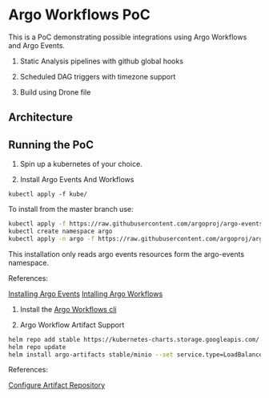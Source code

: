 # Argo Workflows PoC

This is a PoC demonstrating possible integrations using Argo Workflows and Argo Events.

1. Static Analysis pipelines with github global hooks

1. Scheduled DAG triggers with timezone support

1. Build using Drone file

## Architecture


## Running the PoC

1. Spin up a kubernetes of your choice.

1. Install Argo Events And Workflows

```
kubectl apply -f kube/
```

To install from the master branch use:
```bash
kubectl apply -f https://raw.githubusercontent.com/argoproj/argo-events/master/hack/k8s/manifests/installation.yaml
kubectl create namespace argo
kubectl apply -n argo -f https://raw.githubusercontent.com/argoproj/argo/stable/manifests/install.yaml
```

This installation only reads argo events resources form the argo-events namespace.

References:

[Installing Argo Events](https://argoproj.github.io/argo-events/quick_start/)
[Intalling Argo Workflows](https://github.com/argoproj/argo/blob/master/docs/getting-started.md)


1. Install the [Argo Workflows cli](https://github.com/argoproj/argo/blob/master/docs/getting-started.md#1-download-the-argo-cli)

1. Argo Workflow Artifact Support

```bash
helm repo add stable https://kubernetes-charts.storage.googleapis.com/
helm repo update
helm install argo-artifacts stable/minio --set service.type=LoadBalancer --set fullnameOverride=argo-artifacts
```

References:

[Configure Artifact Repository](https://github.com/argoproj/argo/blob/master/docs/configure-artifact-repository.md)
